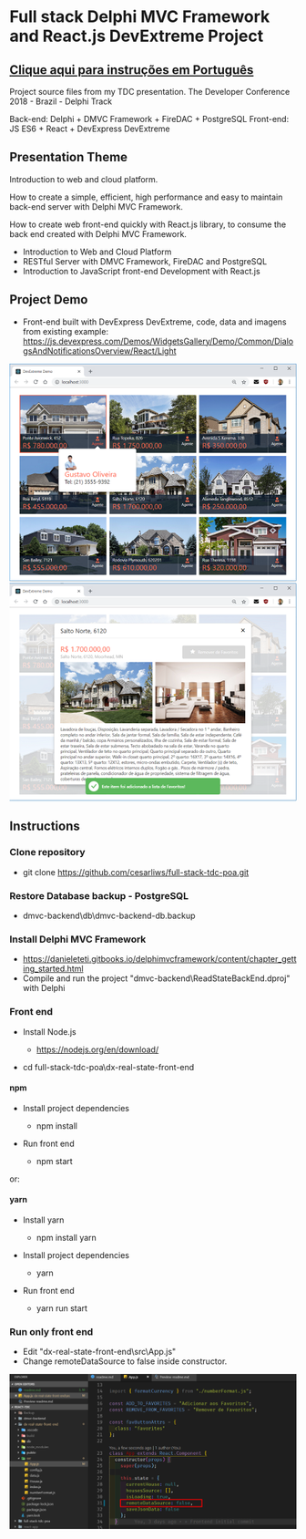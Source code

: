 # Full stack Delphi MVC Framework and React.js DevExtreme Project

## [Clique aqui para instruções em Português](leiame.md)

Project source files from my TDC presentation.
The Developer Conference 2018 - Brazil - Delphi Track

Back-end: Delphi + DMVC Framework + FireDAC + PostgreSQL
Front-end: JS ES6 + React + DevExpress DevExtreme

## Presentation Theme

Introduction to web and cloud platform.

How to create a simple, efficient, high performance and easy to maintain back-end server with Delphi MVC Framework.

How to create web front-end quickly with React.js library, to consume the back end created with Delphi MVC Framework.

* Introduction to Web and Cloud Platform
* RESTful Server with DMVC Framework, FireDAC and PostgreSQL
* Introduction to JavaScript front-end Development with React.js

## Project Demo

* Front-end built with DevExpress DevExtreme, code, data and imagens from existing example:
    https://js.devexpress.com/Demos/WidgetsGallery/Demo/Common/DialogsAndNotificationsOverview/React/Light

![Main Window](./images/screenshot_1.png)
![Edit Window](./images/screenshot_2.png)

## Instructions

### Clone repository

* git clone https://github.com/cesarliws/full-stack-tdc-poa.git

### Restore Database backup - PostgreSQL

* dmvc-backend\db\dmvc-backend-db.backup

### Install Delphi MVC Framework

* https://danieleteti.gitbooks.io/delphimvcframework/content/chapter_getting_started.html
* Compile and run the project "dmvc-backend\ReadStateBackEnd.dproj" with Delphi

### Front end

* Install Node.js
  * https://nodejs.org/en/download/

* cd full-stack-tdc-poa\dx-real-state-front-end

#### npm

* Install project dependencies
  * npm install

* Run front end
  * npm start

or:

#### yarn

* Install yarn
  * npm install yarn

* Install project dependencies
  * yarn

* Run front end
  * yarn run start

### Run only front end

* Edit "dx-real-state-front-end\src\App.js"
* Change remoteDataSource to false inside constructor.

![state.remoteDataSource](./images/remote-datasource.png)